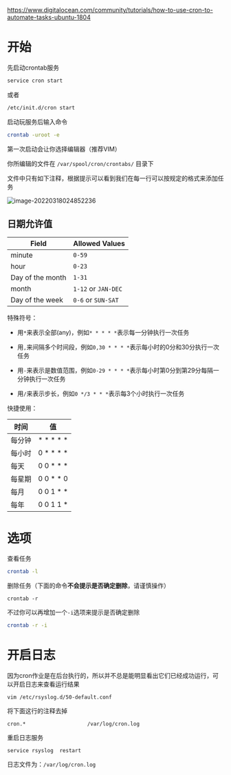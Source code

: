 <https://www.digitalocean.com/community/tutorials/how-to-use-cron-to-automate-tasks-ubuntu-1804>

# 开始

先启动crontab服务

```bash
service cron start
```

或者

```bash
/etc/init.d/cron start
```

启动玩服务后输入命令

```bash
crontab -uroot -e
```

第一次启动会让你选择编辑器（推荐VIM） 

你所编辑的文件在 `/var/spool/cron/crontabs/` 目录下

文件中只有如下注释，根据提示可以看到我们在每一行可以按规定的格式来添加任务

![image-20220318024852236](http://picgo.chanwe.top/202204121709973.png)

## 日期允许值

| Field            | Allowed Values      |
| ---------------- | ------------------- |
| minute           | `0-59`              |
| hour             | `0-23`              |
| Day of the month | `1-31`              |
| month            | `1-12` or `JAN-DEC` |
| Day of the week  | `0-6` or `SUN-SAT`  |

特殊符号：

- 用`*`来表示全部(any)，例如`* * * * *`表示每一分钟执行一次任务

- 用`,`来间隔多个时间段，例如`0,30 * * * *`表示每小时的0分和30分执行一次任务
- 用`-`来表示是数值范围，例如`0-29 * * * *`表示每小时第0分到第29分每隔一分钟执行一次任务
- 用`/`来表示步长，例如`0 */3 * * *`表示每3个小时执行一次任务

快捷使用：

| 时间   | 值        |
| ------ | --------- |
| 每分钟 | * * * * * |
| 每小时 | 0 * * * * |
| 每天   | 0 0 * * * |
| 每星期 | 0 0 * * 0 |
| 每月   | 0 0 1 * * |
| 每年   | 0 0 1 1 * |

# 选项

查看任务

```bash
crontab -l
```

删除任务（下面的命令**不会提示是否确定删除**，请谨慎操作）

```shell
crontab -r
```

不过你可以再增加一个`-i`选项来提示是否确定删除

```bash
crontab -r -i
```

# 开启日志

因为cron作业是在后台执行的，所以并不总是能明显看出它们已经成功运行，可以开启日志来查看运行结果

```shell
vim /etc/rsyslog.d/50-default.conf
```

将下面这行的注释去掉

```
cron.*                    /var/log/cron.log
```

重启日志服务

```shell
service rsyslog  restart
```

日志文件为：`/var/log/cron.log`

